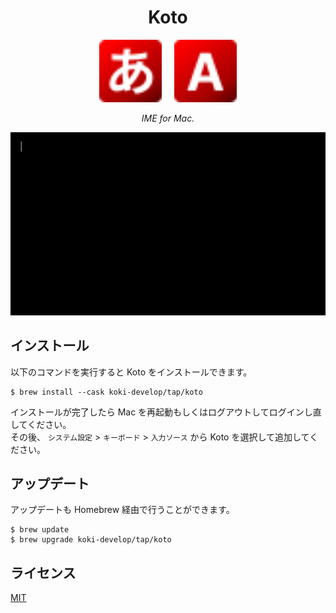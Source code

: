 <h1 align="center">Koto</h1>

<p align="center">
  <img src="./Koto/Resources/ja.svg" width="100px">
  &nbsp;
  &nbsp;
  <img src="./Koto/Resources/en.svg" width="100px">
</p>

<p align="center">
  <i>IME for Mac.</i>
</p>

<p align="center">
  <img src="./assets/demo.gif" width="600px">
</p>

## インストール

以下のコマンドを実行すると Koto をインストールできます。

```console
$ brew install --cask koki-develop/tap/koto
```

インストールが完了したら Mac を再起動もしくはログアウトしてログインし直してください。  
その後、 `システム設定` > `キーボード` > `入力ソース` から Koto を選択して追加してください。

## アップデート

アップデートも Homebrew 経由で行うことができます。

```console
$ brew update
$ brew upgrade koki-develop/tap/koto
```

## ライセンス

[MIT](./LICENSE)
